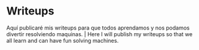 # Writeups
Aquí publicaré mis writeups para que todos aprendamos y nos podamos divertir resolviendo maquinas. | Here I will publish my writeups so that we all learn and can have fun solving machines.
